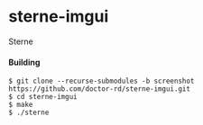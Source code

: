 # sterne-imgui
Sterne

#### Building
`$ git clone --recurse-submodules -b screenshot https://github.com/doctor-rd/sterne-imgui.git`\
`$ cd sterne-imgui`\
`$ make`\
`$ ./sterne`
